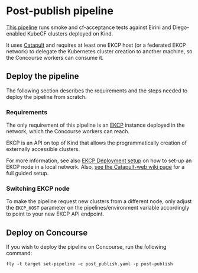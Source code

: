 # Post-publish pipeline

[This pipeline](https://concourse.suse.dev/teams/main/pipelines/post-publish) runs smoke and cf-acceptance tests against Eirini and Diego-enabled KubeCF clusters deployed on Kind.

It uses [Catapult](https://github.com/SUSE/catapult) and requires at least one EKCP host (or a federated EKCP network) to delegate the Kubernetes
cluster creation to another machine, so the Concourse workers can consume it.


## Deploy the pipeline

The following section describes the requirements and the steps needed to deploy the pipeline from scratch.

### Requirements

The only requirement of this pipeline is an [EKCP](https://github.com/mudler/ekcp) instance deployed in the network, which the Concourse workers can reach.

EKCP is an API on top of Kind that allows the programmatically creation of externally accessible clusters.

For more information, see also [EKCP Deployment setup](https://github.com/mudler/ekcp/wiki/Deployment-setups) on how to set-up an EKCP node in a local network. Also, [see the Catapult-web wiki page](https://github.com/SUSE/catapult/wiki/Catapult-web) for a full guided setup.

### Switching EKCP node

To make the pipeline request new clusters from a different node, only adjust the `EKCP_HOST` parameter on the pipelines/environment variable accordingly to point to your new EKCP API endpoint.

## Deploy on Concourse

If you wish to deploy the pipeline on Concourse, run the following command:

```
fly -t target set-pipeline -c post_publish.yaml -p post-publish
```
